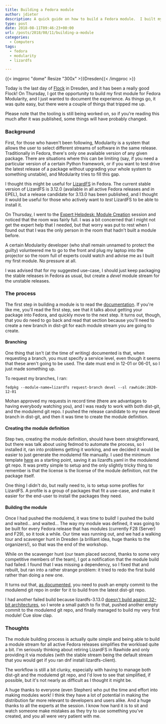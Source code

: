 ```yaml
---
title: Building a Fedora module
author: jdieter
description: A quick guide on how to build a Fedora module.  I built my first module, and it was relatively painless
type: post
date: 2018-08-11T09:46:23+00:00
url: /posts/2018/08/11/building-a-module
categories:
  - Computers
tags:
  - fedora
  - modularity
  - lizardfs

---
```

{{< imgproc "dome" Resize "300x" >}}Dresden{{< /imgproc >}}

Today is the last day of [Flock][1] in Dresden, and it has been a really good Flock!  On Thursday, I got the opportunity to build my first module for Fedora Modularity, and I just wanted to document the experience.  As things go, it was quite easy, but there were a couple of things that tripped me up.

Please note that the tooling is still being worked on, so if you're reading this much after it was published, some things will have probably changed.

### Background

First, for those who haven't been following, Modularity is a system that allows the user to select different streams of software in the same release.  Traditionally in Fedora, there's only one available version of any given package.  There are situations where this can be limiting (say, if you need a particular version of a certain Python framework, or if you want to test drive the latest release of a package without upgrading your whole system to something unstable), and Modularity tries to fill this gap.

I thought this might be useful for [LizardFS][2] in Fedora.  The current stable version of LizardFS is 3.12.0 (available in all active Fedora releases and in EPEL), but a release candidate for 3.13.0 has been published, and I thought it would be useful for those who actively want to _test_ LizardFS to be able to install it.

On Thursday, I went to the [Expert Helpdesk: Module Creation][3] session and noticed that the room was fairly full.  I was a bit concerned that I might not get the expert help that I needed, but that worry was put to rest when I found out that I was the only person in the room that hadn't built a module before.

A certain Modularity developer (who shall remain unnamed to protect the guilty) volunteered me to go to the front and plug my laptop into the projector so the room full of experts could watch and advise me as I built my first module.  No pressure at all.

I was advised that for my suggested use-case, I should just keep packaging the stable releases in Fedora as usual, but create a _devel_ module stream for the unstable releases.

### The process

The first step in building a module is to read the [documentation][4].  If you're like me, you'll read the first step, see that it talks about getting your package into Fedora, and quickly move to the next step.  It turns out, though, that you do need to go back and read that section because you'll need to create a new branch in dist-git for each module stream you are going to create.

#### Branching

One thing that isn't (at the time of writing) documented is that, when requesting a branch, you must specify a service level, even though it seems that these aren't going to be used.  The date must end in 12-01 or 06-01, so I just made something up.

To request my branches, I ran:
```
fedpkg --module-name=lizardfs request-branch devel --sl rawhide:2020-12-01
```

Mohan approved my requests in record time (there are advantages to having everybody watching you), and I was ready to work with both dist-git, and the modulemd git repo.  I pushed the release candidate to my new devel branch in dist-git, and then it was time to create the module definition.

#### Creating the module definition

Step two, creating the module definition, should have been straightforward, but there was talk about using fedmod to automate the process, so I installed it, ran into problems getting it working, and we decided it would be easier to just generate the modulemd file manually.  I used the minimum template [here][5] as a starting point, saving it as lizardfs.yaml in the modulemd git repo.  It was pretty simple to setup and the only slightly tricky thing to remember is that the license is the license of the module definition, not the package itself.

One thing I didn't do, but really need to, is to setup some profiles for LizardFS.  A profile is a group of packages that fit a use-case, and make it easier for the end-user to install the packages they need.

#### Building the module

Once I had pushed the modulemd, it was time to build!  I pushed the build and waited... and waited...  The way my module was defined, it was going to be built for every Fedora release that has modules (currently F28 (Server) and F29), so it took a while.  Our time was running out, and we had a walking tour and scavenger hunt in Dresden (a brilliant idea, huge thanks to the organizers!), so that was the end of the workshop.

While on the scavenger hunt (our team placed second, thanks to some very competitive members of the team), I got a notification that the module build had failed.  I found that I was missing a dependency, so I fixed that and rebuilt, but ran into a rather strange problem: it tried to redo the first build rather than doing a new one.

It turns out that, [as documented][6], you need to push an empty commit to the modulemd git repo in order for it to build from the latest dist-git repo.

I had another failed build because lizardfs-3.13.0 [doesn't build against 32-bit architectures][7], so I wrote a small patch to fix that, pushed another empty commit to the modulemd git repo, and finally managed to build my very first module!  Cue slow clap.

### Thoughts

The module building process is actually quite simple and being able to build a module stream for all active Fedora releases simplifies the workload quite a bit.  I'm seriously thinking about retiring LizardFS in Rawhide and only providing it via modules (with the stable stream being the default stream that you would get if you ran dnf install lizardfs-client).

The workflow is still a bit clunky, especially with having to manage both dist-git and the modulemd git repo, and I'd love to see that simplified, if possible, but it's not nearly as difficult as I thought it might be.

A huge thanks to everyone (even Stephen) who put the time and effort into making modules work!  I think they have a lot of potential in making the distribution far more relevant to developers and users alike.  And a huge thanks to all the experts at the session.  I know how hard it is to sit and watch someone make mistakes as they try to use something you've created, and you all were very patient with me.

 [1]: https://flocktofedora.org/
 [2]: https://lizardfs.com/
 [3]: https://flock2018.sched.com/mobile/#session:2c29217fab2a9ab3119f5c11a71d2301
 [4]: https://docs.fedoraproject.org/en-US/modularity/making-modules/adding-new-modules/
 [5]: https://docs.fedoraproject.org/en-US/modularity/making-modules/defining-modules/#_an_absolute_minimum
 [6]: https://docs.fedoraproject.org/en-US/modularity/making-modules/updating-modules/#_step_2_bump_the_module_version
 [7]: https://github.com/lizardfs/lizardfs/pull/728